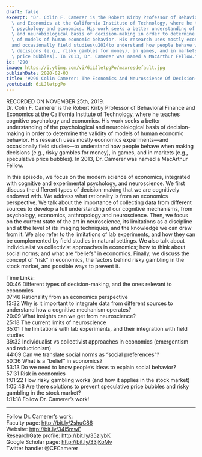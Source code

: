 ```yaml
---
draft: false
excerpt: "Dr. Colin F. Camerer is the Robert Kirby Professor of Behavioral Finance\
  \ and Economics at the California Institute of Technology, where he teaches cognitive\
  \ psychology and economics. His work seeks a better understanding of the psychological\
  \ and neurobiological basis of decision-making in order to determine the validity\
  \ of models of human economic behavior. His research uses mostly economics experiments\u2014\
  and occasionally field studies\u2014to understand how people behave when making\
  \ decisions (e.g., risky gambles for money), in games, and in markets (e.g., speculative\
  \ price bubbles). In 2013, Dr. Camerer was named a MacArthur Fellow."
id: '290'
image: https://i.ytimg.com/vi/6iLJletpgPo/maxresdefault.jpg
publishDate: 2020-02-03
title: '#290 Colin Camerer: The Economics And Neuroscience Of Decision-Making'
youtubeid: 6iLJletpgPo
---
```

RECORDED ON NOVEMBER 25th, 2019.  
Dr. Colin F. Camerer is the Robert Kirby Professor of Behavioral Finance and Economics at the California Institute of Technology, where he teaches cognitive psychology and economics. His work seeks a better understanding of the psychological and neurobiological basis of decision-making in order to determine the validity of models of human economic behavior. His research uses mostly economics experiments—and occasionally field studies—to understand how people behave when making decisions (e.g., risky gambles for money), in games, and in markets (e.g., speculative price bubbles). In 2013, Dr. Camerer was named a MacArthur Fellow.

In this episode, we focus on the modern science of economics, integrated with cognitive and experimental psychology, and neuroscience. We first discuss the different types of decision-making that we are cognitively endowed with. We address what rationality is from an economics perspective. We talk about the importance of collecting data from different sources to develop a full understanding of our cognitive mechanisms, from psychology, economics, anthropology and neuroscience. Then, we focus on the current state of the art in neuroscience, its limitations as a discipline and at the level of its imaging techniques, and the knowledge we can draw from it. We also refer to the limitations of lab experiments, and how they can be complemented by field studies in natural settings. We also talk about individualist vs collectivist approaches in economics; how to think about social norms; and what are “beliefs” in economics. Finally, we discuss the concept of “risk” in economics, the factors behind risky gambling in the stock market, and possible ways to prevent it.

Time Links:  
00:46  Different types of decision-making, and the ones relevant to economics  
07:46  Rationality from an economics perspective  
13:32  Why is it important to integrate data from different sources to understand how a cognitive mechanism operates?  
20:09  What insights can we get from neuroscience?  
25:18  The current limits of neuroscience  
35:01  The limitations with lab experiments, and their integration with field studies  
39:32  Individualist vs collectivist approaches in economics (emergentism and reductionism)   
44:09  Can we translate social norms as “social preferences”?  
50:36  What is a “belief” in economics?  
53:13  Do we need to know people’s ideas to explain social behavior?  
57:31  Risk in economics  
1:01:22  How risky gambling works (and how it applies in the stock market)  
1:05:48  Are there solutions to prevent speculative price bubbles and risky gambling in the stock market?  
1:11:18  Follow Dr. Camerer’s work!

---

Follow Dr. Camerer’s work:  
Faculty page: http://bit.ly/2shuC86  
Website: http://bit.ly/34i5mwE  
ResearchGate profile: http://bit.ly/35zIybK  
Google Scholar page: http://bit.ly/33jKoMv  
Twitter handle: @CFCamerer
